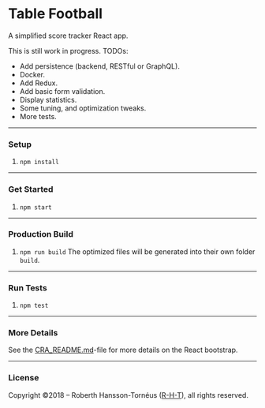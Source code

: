 # Table Football
A simplified score tracker React app.

This is still work in progress.
TODOs:
* Add persistence (backend, RESTful or GraphQL).
* Docker.
* Add Redux.
* Add basic form validation.
* Display statistics.
* Some tuning, and optimization tweaks.
* More tests.

----

### Setup
1. `npm install`

----

### Get Started
1. `npm start`

----

### Production Build
1. `npm run build`
The optimized files will be generated into their own folder `build`.

----

### Run Tests
1. `npm test`

----

### More Details
See the [CRA_README.md][2]-file for more details on the React bootstrap.

----
### License
Copyright ©2018 – Roberth Hansson-Tornéus ([R-H-T][1]), all rights reserved.

[1]: https://github.com/R-H-T
[2]: CRA_README.md
